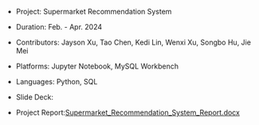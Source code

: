 - Project: Supermarket Recommendation System
- Duration: Feb. - Apr. 2024
- Contributors: Jayson Xu, Tao Chen, Kedi Lin, Wenxi Xu, Songbo Hu, Jie Mei
- Platforms: Jupyter Notebook, MySQL Workbench
- Languages: Python, SQL


- Slide Deck:
- Project Report:[Supermarket_Recommendation_System_Report.docx](https://github.com/Jayson-Xu-00/Supermarket-Recommendation-System/files/15327943/Supermarket_Recommendation_System_Report.docx)
 
